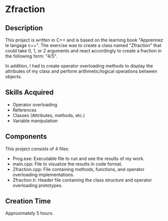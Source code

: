 # Zfraction

## Description

This project is written in C++ and is based on the learning book "Apprennez le langage c++". The exercise was to create a class named "Zfraction" that could take 0, 1, or 2 arguments and react accordingly to create a fraction in the following form: "4/5".

In addition, I had to create operator overloading methods to display the attributes of my class and perform arithmetic/logical operations between objects.

## Skills Acquired

- Operator overloading
- References
- Classes (Attributes, methods, etc.)
- Variable manipulation

## Components

This project consists of 4 files: 

- Prog.exe: Executable file to run and see the results of my work.
- main.cpp: File to visualize the results in code format.
- Zfraction.cpp: File containing methods, functions, and operator overloading implementations.
- Zfraction.h: Header file containing the class structure and operator overloading prototypes.

## Creation Time

Approximately 5 hours.
